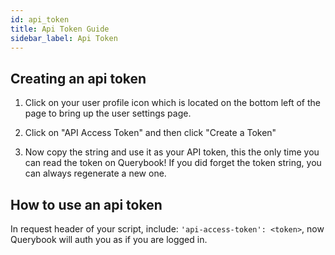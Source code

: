 ```yaml
---
id: api_token
title: Api Token Guide
sidebar_label: Api Token
---
```


## Creating an api token

1. Click on your user profile icon which is located on the bottom left of the page to bring up the user settings page.

2. Click on "API Access Token" and then click "Create a Token"

3. Now copy the string and use it as your API token, this the only time you can read the token on Querybook! If you did forget the token string, you can always regenerate a new one.

## How to use an api token

In request header of your script, include: `'api-access-token': <token>`, now Querybook will auth you as if you are logged in.

